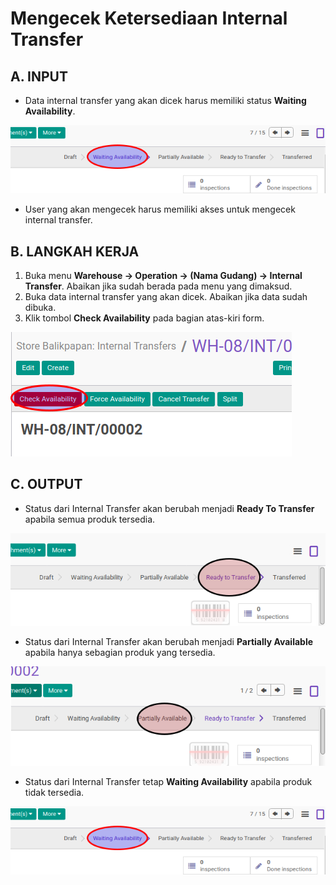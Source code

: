 # Mengecek Ketersediaan Internal Transfer

## A. INPUT

* Data internal transfer yang akan dicek harus memiliki status **Waiting Availability**.

![](../../img/internal-transfer/status-waiting.png)

* User yang akan mengecek harus memiliki akses untuk mengecek internal transfer.

## B. LANGKAH KERJA

1. Buka menu **Warehouse -> Operation -> (Nama Gudang) -> Internal Transfer**. Abaikan jika sudah berada pada menu yang dimaksud.
2. Buka data internal transfer yang akan dicek. Abaikan jika data sudah dibuka.
3. Klik tombol **Check Availability** pada bagian atas-kiri form.

![](../../img/internal-transfer/tombol-check.png)

## C. OUTPUT

* Status dari Internal Transfer akan berubah menjadi **Ready To Transfer** apabila semua produk tersedia.

![](../../img/internal-transfer/status-ready-to-transfer.png)

* Status dari Internal Transfer akan berubah menjadi **Partially Available** apabila hanya sebagian produk yang tersedia.

![](../../img/internal-transfer/status-partial.png)

* Status dari Internal Transfer tetap **Waiting Availability** apabila produk tidak tersedia.

![](../../img/internal-transfer/status-waiting.png)
